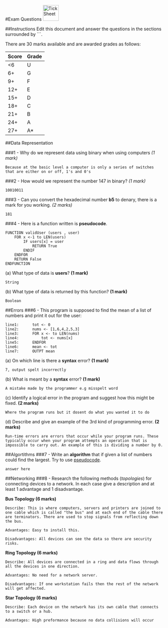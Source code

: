 #Exam Questions <img src="../../Resources/exam.png" width=50px alt="Tick Sheet">

##Instructions
Edit this document and answer the questions in the sections surrounded by ```.

There are 30 marks available and are awarded grades as follows:

|Score|Grade|
|-----|-----|
|<6|U|
|6+|G|
|9+|F|
|12+|E|
|15+|D|
|18+|C|
|21+|B|
|24+|A|
|27+|A*|


##Data Representation

###1 - Why do we represent data using binary when using computers *(1 mark)*

```
Because at the basic level a computer is only a series of switches that are either on or off, 1's and 0's
```
###2 - How would we represent the number 147 in binary? *(1 mark)*
```
10010011
```
###3 - Can you convert the hexadecimal number **b5** to denary, there is a mark for you working. *(2 marks)*
```
181
```
###4 - Here is a function written is **pseudocode**.
```
FUNCTION validUser (users , user)
    FOR x <-1 to LEN(users)
        IF users[x] = user
			RETURN True
		ENDIF
	ENDFOR
	RETURN False
ENDFUNCTION
```

(a) What type of data is **users**? **(1 mark)**
```
String
```

(b) What type of data is returned by this function? **(1 mark)**
```
Boolean
```

##Errors
###6 - This program is supposed to find the mean of a list of numbers and print it out for the user:
```
line1:		tot <- 0
line2:		nums <- [1,6,4,2,5,3]
line3:		FOR x <- to LEN(nums)
line4:			tot <- nums[x]
line5:		ENDFOR
line6:		mean <- tot
line7:		OUTPT mean
```

(a) On which line is there a **syntax** error? **(1 mark)**
```
7, output spelt incorrectly
```

(b) What is meant by a **syntax** error? **(1 mark)**
```
A mistake made by the programmer e.g misspelt word
```

(c) Identify a logical error in the program and suggest how this might be fixed. **(2 marks)**
```
Where the program runs but it dosent do what you wanted it to do
```

(d) Describe and give an example of the 3rd kind of programming error. **(2 marks)**
```
Run-time errors are errors that occur while your program runs. These typically occur when your program attempts an operation that is impossible to carry out. An example of this is dividing a number by 0.

```

##Algortithms
###7 - Write an **algorithm** that if given a list of numbers could find the largest. Try to use [pseudocode](http://filestore2.aqa.org.uk/subjects/AQA-GCSE-COMPSCI-W-TRB-PSEU.PDF).
```
answer here
```

##Networking
###8 - Research the following methods (*topologies*) for connecting devices to a network. In each case give a description and at least 1 advantage and 1 disadvantage.

**Bus Topology (6 marks)**
```
Describe: This is where computers, servers and printers are joined to one cable which is called "the bus" and at each end of the cable there are terminators. There are used to stop signals from reflecting down the bus.

Advantages: Easy to install this.

Disadvantages: All devices can see the data so there are security risks.
```

**Ring Topology (6 marks)**
```
Describe: All devices are connected in a ring and data flows through all the devices in one direction.

Advantages: No need for a network server.

Disadvantages: If one workstation fails then the rest of the network will get affected.
```

**Star Topology (6 marks)**
```
Describe: Each device on the network has its own cable that connects to a switch or a hub.

Advantages: High preformance because no data collisions will occur

